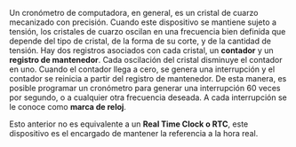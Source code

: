 Un cronómetro de computadora, en general, es un cristal de cuarzo mecanizado con precisión. Cuando este dispositivo se mantiene sujeto a tensión, los cristales de cuarzo oscilan en una frecuencia bien definida que depende del tipo de cristal, de la forma de su corte, y de la cantidad de tensión. Hay dos registros asociados con cada cristal, un **contador** y un **registro de mantenedor**. Cada oscilación del cristal disminuye el contador en uno. Cuando el contador llega a cero, se genera una interrupción y el contador se reinicia a partir del registro de mantenedor. De esta manera, es posible programar un cronómetro para generar una interrupción 60 veces por segundo, o a cualquier otra frecuencia deseada. A cada interrupción se le conoce como **marca de reloj**.

Esto anterior no es equivalente a un **Real Time Clock o RTC**, este dispositivo es el encargado de mantener la referencia a la hora real.